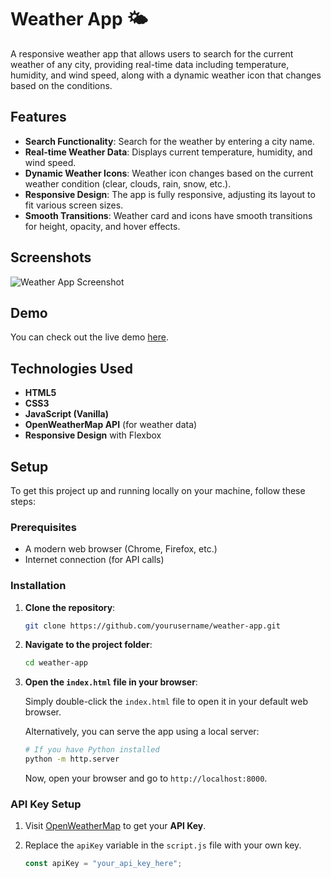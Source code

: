 # Weather App 🌤️

A responsive weather app that allows users to search for the current weather of any city, providing real-time data including temperature, humidity, and wind speed, along with a dynamic weather icon that changes based on the conditions.

## Features

- **Search Functionality**: Search for the weather by entering a city name.
- **Real-time Weather Data**: Displays current temperature, humidity, and wind speed.
- **Dynamic Weather Icons**: Weather icon changes based on the current weather condition (clear, clouds, rain, snow, etc.).
- **Responsive Design**: The app is fully responsive, adjusting its layout to fit various screen sizes.
- **Smooth Transitions**: Weather card and icons have smooth transitions for height, opacity, and hover effects.
  
## Screenshots
![Weather App Screenshot](https://via.placeholder.com/800x400.png?text=Weather+App+Screenshot)

## Demo
You can check out the live demo [here](#).

## Technologies Used

- **HTML5**
- **CSS3**
- **JavaScript (Vanilla)**
- **OpenWeatherMap API** (for weather data)
- **Responsive Design** with Flexbox

## Setup

To get this project up and running locally on your machine, follow these steps:

### Prerequisites

- A modern web browser (Chrome, Firefox, etc.)
- Internet connection (for API calls)

### Installation

1. **Clone the repository**:

    ```bash
    git clone https://github.com/yourusername/weather-app.git
    ```

2. **Navigate to the project folder**:

    ```bash
    cd weather-app
    ```

3. **Open the `index.html` file in your browser**:

    Simply double-click the `index.html` file to open it in your default web browser.

    Alternatively, you can serve the app using a local server:

    ```bash
    # If you have Python installed
    python -m http.server
    ```

    Now, open your browser and go to `http://localhost:8000`.

### API Key Setup

1. Visit [OpenWeatherMap](https://openweathermap.org/api) to get your **API Key**.
2. Replace the `apiKey` variable in the `script.js` file with your own key.

   ```javascript
   const apiKey = "your_api_key_here";
